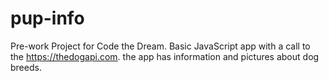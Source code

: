 # pup-info
Pre-work Project for Code the Dream. Basic JavaScript app with a call to the https://thedogapi.com. the app has information and pictures about dog breeds.
